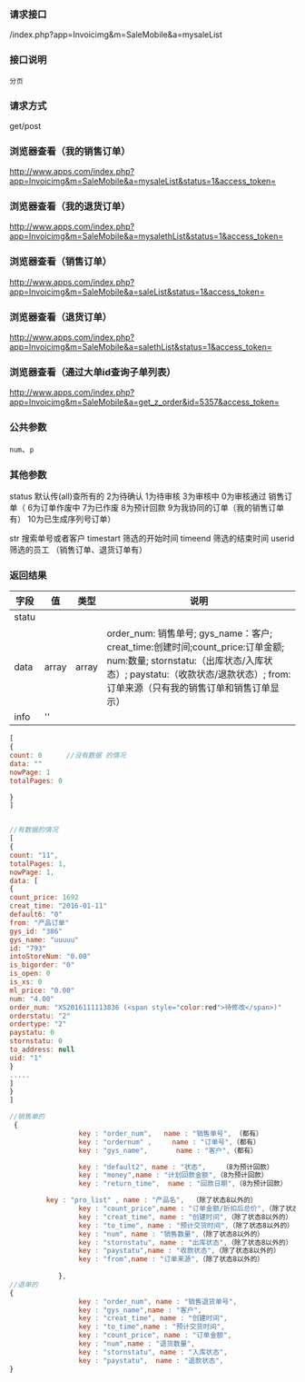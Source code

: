 ### **请求接口**
/index.php?app=Invoicimg&m=SaleMobile&a=mysaleList

### **接口说明**
`分页`

### **请求方式**
get/post

### **浏览器查看（我的销售订单）**
http://www.apps.com/index.php?app=Invoicimg&m=SaleMobile&a=mysaleList&status=1&access_token=

### **浏览器查看（我的退货订单）**
http://www.apps.com/index.php?app=Invoicimg&m=SaleMobile&a=mysalethList&status=1&access_token=

### **浏览器查看（销售订单）**
http://www.apps.com/index.php?app=Invoicimg&m=SaleMobile&a=saleList&status=1&access_token=

### **浏览器查看（退货订单）**
http://www.apps.com/index.php?app=Invoicimg&m=SaleMobile&a=salethList&status=1&access_token=


### **浏览器查看（通过大单id查询子单列表）**
http://www.apps.com/index.php?app=Invoicimg&m=SaleMobile&a=get_z_order&id=5357&access_token=   



### **公共参数** 
`num`、`p`

### **其他参数**
status     默认传(all)查所有的  2为待确认  1为待审核   3为审核中 0为审核通过     销售订单（  6为订单作废中 7为已作废 8为预计回款 9为我协同的订单（我的销售订单有） 10为已生成序列号订单） 

str        搜索单号或者客户
timestart  筛选的开始时间
timeend    筛选的结束时间 
userid     筛选的员工 （销售订单、退货订单有）


### **返回结果**
|字段       |值             |类型    |说明           |
| --------- |--------|--------|--------       |
|statu| |||
|data |array  |array  | order_num: 销售单号; gys_name：客户; creat_time:创建时间;count_price:订单金额; num:数量; stornstatu:（出库状态/入库状态）; paystatu:（收款状态/退款状态）; from:订单来源（只有我的销售订单和销售订单显示） |
|info| '' | |   |

``` javascript
[
{
count: 0      //没有数据 的情况
data: ""
nowPage: 1
totalPages: 0

}
]


//有数据的情况
[
{
count: "11",
totalPages: 1,
nowPage: 1,
data: [
{
count_price: 1692
creat_time: "2016-01-11"
default6: "0"
from: "产品订单"
gys_id: "386"
gys_name: "uuuuu"
id: "793"
intoStoreNum: "0.00"
is_bigorder: "0"
is_open: 0
is_xs: 0
ml_price: "0.00"
num: "4.00"
order_num: "XS2016111113836 (<span style="color:red">待修改</span>)"
orderstatu: "2"
ordertype: "2"
paystatu: 0
stornstatu: 0
to_address: null
uid: "1"
}
.....
]
}
]

//销售单的
 {
                 key : "order_num",   name : "销售单号", （都有）
                 key : "ordernum" ,     name : "订单号",（都有）
                 key : "gys_name",       name : "客户",（都有）

                 key : "default2", name : "状态",    （8为预计回款） 
                 key : "money",name : "计划回款金额",（8为预计回款）
                 key : "return_time",  name : "回款日期",（8为预计回款）

 		 key : "pro_list" , name : "产品名",  （除了状态8以外的）
                 key : "count_price",name : "订单金额/折扣后总价",（除了状态8以外的）
                 key : "creat_time", name : "创建时间",（除了状态8以外的）
                 key : "to_time", name : "预计交货时间",（除了状态8以外的）
                 key : "num", name : "销售数量",（除了状态8以外的）
                 key : "stornstatu", name : "出库状态",（除了状态8以外的）
                 key : "paystatu",name : "收款状态",（除了状态8以外的）
                 key : "from",name : "订单来源",（除了状态8以外的）
            
            },
//退单的
{
                 key : "order_num", name : "销售退货单号",
                 key : "gys_name",name : "客户",
                 key : "creat_time", name : "创建时间",
                 key : "to_time",name : "预计交货时间",
                 key : "count_price", name : "订单金额",
                 key : "num",name : "退货数量",
                 key : "stornstatu", name : "入库状态",
                 key : "paystatu",  name : "退款状态",
}